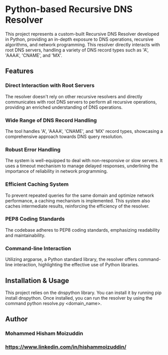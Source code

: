 # Python-based Recursive DNS Resolver

This project represents a custom-built Recursive DNS Resolver developed in Python, providing an in-depth exposure to DNS operations, recursive algorithms, and network programming. This resolver directly interacts with root DNS servers, handling a variety of DNS record types such as 'A', 'AAAA', 'CNAME', and 'MX'.


## Features

### Direct Interaction with Root Servers
The resolver doesn't rely on other recursive resolvers and directly communicates with root DNS servers to perform all recursive operations, providing an enriched understanding of DNS operations.

### Wide Range of DNS Record Handling
The tool handles 'A', 'AAAA', 'CNAME', and 'MX' record types, showcasing a comprehensive approach towards DNS query resolution.

### Robust Error Handling 
The system is well-equipped to deal with non-responsive or slow servers. It uses a timeout mechanism to manage delayed responses, underlining the importance of reliability in network programming.

### Efficient Caching System
To prevent repeated queries for the same domain and optimize network performance, a caching mechanism is implemented. This system also caches intermediate results, reinforcing the efficiency of the resolver.

### PEP8 Coding Standards 
The codebase adheres to PEP8 coding standards, emphasizing readability and maintainability.

### Command-line Interaction
Utilizing argparse, a Python standard library, the resolver offers command-line interaction, highlighting the effective use of Python libraries.


## Installation & Usage
This project relies on the dnspython library. You can install it by running pip install dnspython. Once installed, you can run the resolver by using the command python resolve.py <domain_name>.


## Author
### Mohammed Hisham Moizuddin
### https://www.linkedin.com/in/hishammoizuddin/
